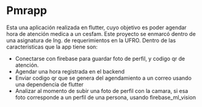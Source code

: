 # Pmrapp

Esta una aplicación realizada en flutter, cuyo objetivo es poder agendar hora de atención medica a un cesfam. Este proyecto se enmarcó dentro de una asignatura de Ing. de requerimientos en la UFRO.
Dentro de las caracteristicas que la app tiene son:

* Conectarse con firebase para guardar foto de perfil, y codigo qr de atención.
* Agendar una hora registrada en el backend
* Enviar codigo qr que se genera del agendamiento a un correo usando una dependencia de flutter
* Analizar al momento de subir una foto de perfil con la camara, si esa foto corresponde a un perfil de una persona, usando firebase_ml_vision